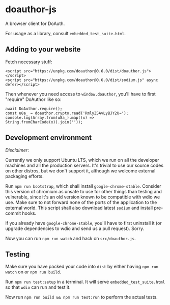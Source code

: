# doauthor-js

A browser client for DoAuth.

For usage as a library, consult `embedded_test_suite.html`.

## Adding to your website

Fetch necessary stuff:

```
<script src="https://unpkg.com/doauthor@0.6.0/dist/doauthor.js"></script>
<script src="https://unpkg.com/doauthor@0.6.0/dist/sodium.js" async defer></script>
```

Then whenever you need access to `window.doauthor`, you'll have to first "require" DoAuthor like so:

```
await DoAuthor.require();
const u8a_ = doauthor.crypto.read('RmlyZSAvLyBJY2U=');
console.log(Array.from(u8a_).map((x) => String.fromCharCode(x)).join(''));
```

## Development environment

*Disclaimer*:

Currently we only support Ubuntu LTS, which we run on all the developer machines and all the production servers.
It's trivial to use our source codes on other distros, but we don't support it, although we welcome external packaging efforts.

Run `npm run bootstrap`, which shall install `google-chrome-stable`. Consider this version of chromium as unsafe to use for other things than testing and vulnerable, since it's an old version known to be compatible with wdio we use. Make sure to not forward none of the ports of the application to the external world. This script shall also download latest `sodium` and install pre-commit hooks.

If you already have `google-chrome-stable`, you'll have to first uninstall it (or upgrade dependencies to wdio and send us a pull request). Sorry.

Now you can run `npm run watch` and hack on `src/doauthor.js`.

## Testing

Make sure you have packed your code into `dist` by either having `npm run watch` on or `npm run build`.

Run `npm run test:setup` in a terminal. It will serve `embedded_test_suite.html` so that `wdio` can run and test it.

Now run `npm run build && npm run test:run` to perform the actual tests.
